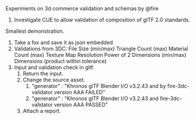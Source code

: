 Experiments on 3d commerce validation and schemas by @fire

1. Investigate CUE to allow validation of composition of glTF 2.0 standards.

Smallest demonstration.

1. Take a fox and save it as json embedded
2. Validations from 3DC:
    File Size (min/max)
    Triangle Count (max)
    Material Count (max)
    Texture Map Resolution Power of 2
    Dimensions (min/max)
    Dimensions (product within tolerance)
3. Input and validation check in gltf.
    1. Return the input.
    2. Change the source asset.
        1. "generator" : "Khronos glTF Blender I/O v3.2.43 and by fire-3dc-validator version AAA FAILED" 
        2. "generator" : "Khronos glTF Blender I/O v3.2.43 and fire-3dc-validator version AAA PASSED"
    3. Attach a report.
